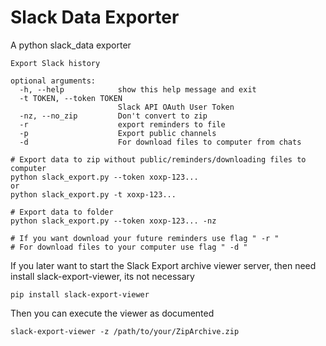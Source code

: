 # Slack Data Exporter
A python slack_data exporter
```
Export Slack history

optional arguments:
  -h, --help            show this help message and exit
  -t TOKEN, --token TOKEN
                        Slack API OAuth User Token
  -nz, --no_zip         Don't convert to zip
  -r                    export reminders to file
  -p                    Export public channels
  -d                    For download files to computer from chats

# Export data to zip without public/reminders/downloading files to computer
python slack_export.py --token xoxp-123...
or 
python slack_export.py -t xoxp-123...

# Export data to folder
python slack_export.py --token xoxp-123... -nz

# If you want download your future reminders use flag " -r "
# For download files to your computer use flag " -d "
```
If you later want to start the Slack Export archive viewer server, then need install slack-export-viewer, its not necessary
```
pip install slack-export-viewer
```
Then you can execute the viewer as documented
```
slack-export-viewer -z /path/to/your/ZipArchive.zip
```
